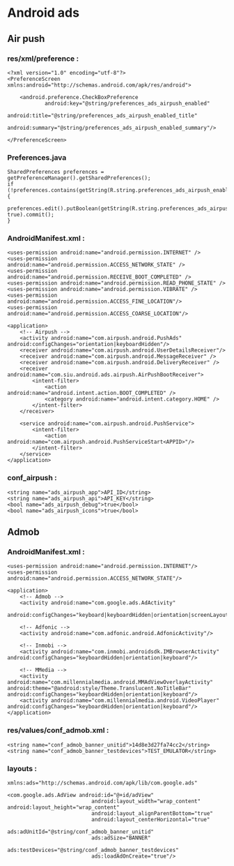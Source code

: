 Android ads
===========

Air push
---------

### res/xml/preference :

	<?xml version="1.0" encoding="utf-8"?>
	<PreferenceScreen xmlns:android="http://schemas.android.com/apk/res/android">

		<android.preference.CheckBoxPreference
				android:key="@string/preferences_ads_airpush_enabled"
				android:title="@string/preferences_ads_airpush_enabled_title"
				android:summary="@string/preferences_ads_airpush_enabled_summary"/>

	</PreferenceScreen>


### Preferences.java

	SharedPreferences preferences = getPreferenceManager().getSharedPreferences();
	if (!preferences.contains(getString(R.string.preferences_ads_airpush_enabled))) {
		preferences.edit().putBoolean(getString(R.string.preferences_ads_airpush_enabled), true).commit();
	}


### AndroidManifest.xml :

    <uses-permission android:name="android.permission.INTERNET" />
	<uses-permission android:name="android.permission.ACCESS_NETWORK_STATE" />
	<uses-permission android:name="android.permission.RECEIVE_BOOT_COMPLETED" />
	<uses-permission android:name="android.permission.READ_PHONE_STATE" />
	<uses-permission android:name="android.permission.VIBRATE" />
	<uses-permission android:name="android.permission.ACCESS_FINE_LOCATION"/>
    <uses-permission android:name="android.permission.ACCESS_COARSE_LOCATION"/>

	<application>
		<!-- Airpush -->
		<activity android:name="com.airpush.android.PushAds" android:configChanges="orientation|keyboardHidden"/>
		<receiver android:name="com.airpush.android.UserDetailsReceiver"/>
		<receiver android:name="com.airpush.android.MessageReceiver" />
		<receiver android:name="com.airpush.android.DeliveryReceiver" />
		<receiver android:name="com.siu.android.ads.airpush.AirPushBootReceiver">
			<intent-filter>
				<action android:name="android.intent.action.BOOT_COMPLETED" />
				<category android:name="android.intent.category.HOME" />
			</intent-filter>
		</receiver>

		<service android:name="com.airpush.android.PushService">
			<intent-filter>
				<action android:name="com.airpush.android.PushServiceStart<APPID>"/>
			</intent-filter>
		</service>
	</application>


### conf_airpush :

    <string name="ads_airpush_app">API_ID</string>
	<string name="ads_airpush_api">API_KEY</string>
	<bool name="ads_airpush_debug">true</bool>
	<bool name="ads_airpush_icons">true</bool>


Admob
------

### AndroidManifest.xml :

	<uses-permission android:name="android.permission.INTERNET"/>
	<uses-permission android:name="android.permission.ACCESS_NETWORK_STATE"/>

	<application>
        <!-- Admob -->
        <activity android:name="com.google.ads.AdActivity"
                  android:configChanges="keyboard|keyboardHidden|orientation|screenLayout|uiMode|screenSize|smallestScreenSize"/>

        <!-- Adfonic -->
        <activity android:name="com.adfonic.android.AdfonicActivity"/>

        <!-- Inmobi -->
        <activity android:name="com.inmobi.androidsdk.IMBrowserActivity" android:configChanges="keyboardHidden|orientation|keyboard"/>

        <!-- MMedia -->
        <activity android:name="com.millennialmedia.android.MMAdViewOverlayActivity" android:theme="@android:style/Theme.Translucent.NoTitleBar" android:configChanges="keyboardHidden|orientation|keyboard"/>
        <activity android:name="com.millennialmedia.android.VideoPlayer" android:configChanges="keyboardHidden|orientation|keyboard"/>
    </application>


### res/values/conf_admob.xml :

    <string name="conf_admob_banner_unitid">14d8e3d27fa74cc2</string>
    <string name="conf_admob_banner_testdevices">TEST_EMULATOR</string>


### layouts :

	xmlns:ads="http://schemas.android.com/apk/lib/com.google.ads"

	<com.google.ads.AdView android:id="@+id/adView"
                               android:layout_width="wrap_content" android:layout_height="wrap_content"
                               android:layout_alignParentBottom="true"
                               android:layout_centerHorizontal="true"
                               ads:adUnitId="@string/conf_admob_banner_unitid"
                               ads:adSize="BANNER"
                               ads:testDevices="@string/conf_admob_banner_testdevices"
                               ads:loadAdOnCreate="true"/>
